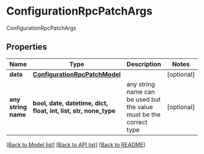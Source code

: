 # ConfigurationRpcPatchArgs

ConfigurationRpcPatchArgs

## Properties
Name | Type | Description | Notes
------------ | ------------- | ------------- | -------------
**data** | [**ConfigurationRpcPatchModel**](ConfigurationRpcPatchModel.md) |  | [optional] 
**any string name** | **bool, date, datetime, dict, float, int, list, str, none_type** | any string name can be used but the value must be the correct type | [optional]

[[Back to Model list]](../README.md#documentation-for-models) [[Back to API list]](../README.md#documentation-for-api-endpoints) [[Back to README]](../README.md)


